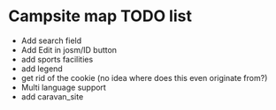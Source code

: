 # Campsite map TODO list

* Add search field
* Add Edit in josm/ID button
* add sports facilities
* add legend
* get rid of the cookie
  (no idea where does this even originate from?)
* Multi language support
* add caravan_site
